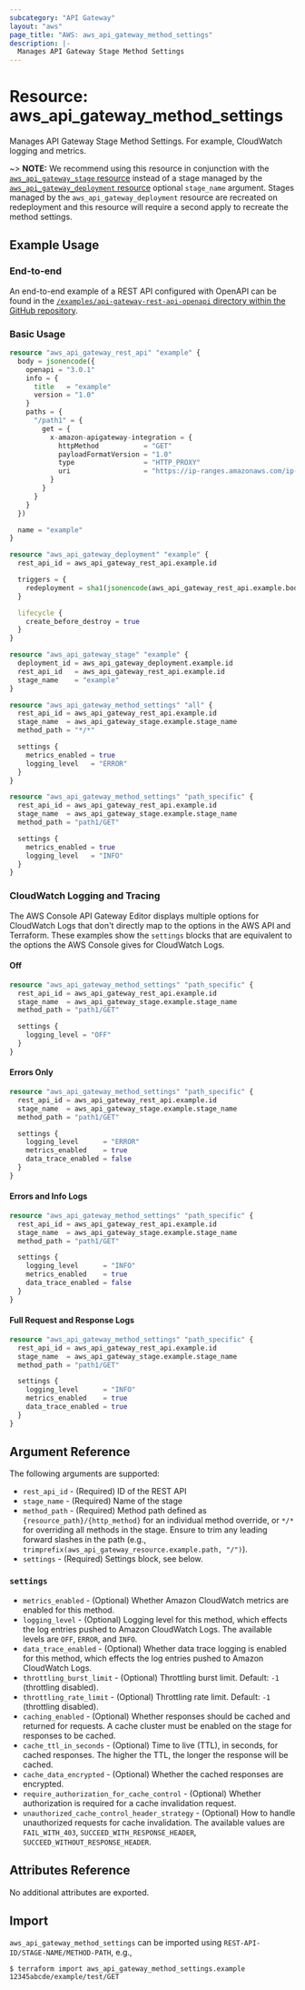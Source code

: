 ```yaml
---
subcategory: "API Gateway"
layout: "aws"
page_title: "AWS: aws_api_gateway_method_settings"
description: |-
  Manages API Gateway Stage Method Settings
---
```


# Resource: aws_api_gateway_method_settings

Manages API Gateway Stage Method Settings. For example, CloudWatch logging and metrics.

~> **NOTE:** We recommend using this resource in conjunction with the [`aws_api_gateway_stage` resource](api_gateway_stage.html) instead of a stage managed by the [`aws_api_gateway_deployment` resource](api_gateway_deployment.html) optional `stage_name` argument. Stages managed by the `aws_api_gateway_deployment` resource are recreated on redeployment and this resource will require a second apply to recreate the method settings.

## Example Usage

### End-to-end

An end-to-end example of a REST API configured with OpenAPI can be found in the [`/examples/api-gateway-rest-api-openapi` directory within the GitHub repository](https://github.com/hashicorp/terraform-provider-aws/tree/main/examples/api-gateway-rest-api-openapi).

### Basic Usage

```terraform
resource "aws_api_gateway_rest_api" "example" {
  body = jsonencode({
    openapi = "3.0.1"
    info = {
      title   = "example"
      version = "1.0"
    }
    paths = {
      "/path1" = {
        get = {
          x-amazon-apigateway-integration = {
            httpMethod           = "GET"
            payloadFormatVersion = "1.0"
            type                 = "HTTP_PROXY"
            uri                  = "https://ip-ranges.amazonaws.com/ip-ranges.json"
          }
        }
      }
    }
  })

  name = "example"
}

resource "aws_api_gateway_deployment" "example" {
  rest_api_id = aws_api_gateway_rest_api.example.id

  triggers = {
    redeployment = sha1(jsonencode(aws_api_gateway_rest_api.example.body))
  }

  lifecycle {
    create_before_destroy = true
  }
}

resource "aws_api_gateway_stage" "example" {
  deployment_id = aws_api_gateway_deployment.example.id
  rest_api_id   = aws_api_gateway_rest_api.example.id
  stage_name    = "example"
}

resource "aws_api_gateway_method_settings" "all" {
  rest_api_id = aws_api_gateway_rest_api.example.id
  stage_name  = aws_api_gateway_stage.example.stage_name
  method_path = "*/*"

  settings {
    metrics_enabled = true
    logging_level   = "ERROR"
  }
}

resource "aws_api_gateway_method_settings" "path_specific" {
  rest_api_id = aws_api_gateway_rest_api.example.id
  stage_name  = aws_api_gateway_stage.example.stage_name
  method_path = "path1/GET"

  settings {
    metrics_enabled = true
    logging_level   = "INFO"
  }
}
```

### CloudWatch Logging and Tracing

The AWS Console API Gateway Editor displays multiple options for CloudWatch Logs that don't directly map to the options in the AWS API and Terraform. These examples show the `settings` blocks that are equivalent to the options the AWS Console gives for CloudWatch Logs.

#### Off

```terraform
resource "aws_api_gateway_method_settings" "path_specific" {
  rest_api_id = aws_api_gateway_rest_api.example.id
  stage_name  = aws_api_gateway_stage.example.stage_name
  method_path = "path1/GET"

  settings {
    logging_level = "OFF"
  }
}
```

#### Errors Only

```terraform
resource "aws_api_gateway_method_settings" "path_specific" {
  rest_api_id = aws_api_gateway_rest_api.example.id
  stage_name  = aws_api_gateway_stage.example.stage_name
  method_path = "path1/GET"

  settings {
    logging_level      = "ERROR"
    metrics_enabled    = true
    data_trace_enabled = false
  }
}
```

#### Errors and Info Logs

```terraform
resource "aws_api_gateway_method_settings" "path_specific" {
  rest_api_id = aws_api_gateway_rest_api.example.id
  stage_name  = aws_api_gateway_stage.example.stage_name
  method_path = "path1/GET"

  settings {
    logging_level      = "INFO"
    metrics_enabled    = true
    data_trace_enabled = false
  }
}
```

#### Full Request and Response Logs

```terraform
resource "aws_api_gateway_method_settings" "path_specific" {
  rest_api_id = aws_api_gateway_rest_api.example.id
  stage_name  = aws_api_gateway_stage.example.stage_name
  method_path = "path1/GET"

  settings {
    logging_level      = "INFO"
    metrics_enabled    = true
    data_trace_enabled = true
  }
}
```

## Argument Reference

The following arguments are supported:

* `rest_api_id` - (Required) ID of the REST API
* `stage_name` - (Required) Name of the stage
* `method_path` - (Required) Method path defined as `{resource_path}/{http_method}` for an individual method override, or `*/*` for overriding all methods in the stage. Ensure to trim any leading forward slashes in the path (e.g., `trimprefix(aws_api_gateway_resource.example.path, "/")`).
* `settings` - (Required) Settings block, see below.

### `settings`

* `metrics_enabled` - (Optional) Whether Amazon CloudWatch metrics are enabled for this method.
* `logging_level` - (Optional) Logging level for this method, which effects the log entries pushed to Amazon CloudWatch Logs. The available levels are `OFF`, `ERROR`, and `INFO`.
* `data_trace_enabled` - (Optional) Whether data trace logging is enabled for this method, which effects the log entries pushed to Amazon CloudWatch Logs.
* `throttling_burst_limit` - (Optional) Throttling burst limit. Default: `-1` (throttling disabled).
* `throttling_rate_limit` - (Optional) Throttling rate limit. Default: `-1` (throttling disabled).
* `caching_enabled` - (Optional) Whether responses should be cached and returned for requests. A cache cluster must be enabled on the stage for responses to be cached.
* `cache_ttl_in_seconds` - (Optional) Time to live (TTL), in seconds, for cached responses. The higher the TTL, the longer the response will be cached.
* `cache_data_encrypted` - (Optional) Whether the cached responses are encrypted.
* `require_authorization_for_cache_control` - (Optional) Whether authorization is required for a cache invalidation request.
* `unauthorized_cache_control_header_strategy` - (Optional) How to handle unauthorized requests for cache invalidation. The available values are `FAIL_WITH_403`, `SUCCEED_WITH_RESPONSE_HEADER`, `SUCCEED_WITHOUT_RESPONSE_HEADER`.

## Attributes Reference

No additional attributes are exported.

## Import

`aws_api_gateway_method_settings` can be imported using `REST-API-ID/STAGE-NAME/METHOD-PATH`, e.g.,

```
$ terraform import aws_api_gateway_method_settings.example 12345abcde/example/test/GET
```
